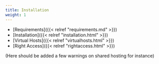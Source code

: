 ```yaml
---
title: Installation
weight: 1
---
```


- [Requirements]({{< relref "requirements.md" >}})
- [Installation]({{< relref "installation.html" >}})
- [Virtual Hosts]({{< relref "virtualhosts.html" >}})
- [Right Access]({{< relref "rightaccess.html" >}})

(Here should be added a few warnings on shared hosting for instance)
